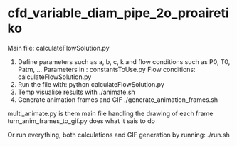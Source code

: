 # cfd_variable_diam_pipe_2o_proairetiko

Main file: calculateFlowSolution.py

1. Define parameters such as a, b, c, k and flow conditions such as P0, T0, Patm, ...
    Parameters in  : constantsToUse.py
    Flow conditions: calculateFlowSolution.py 
2. Run the file with:
    python calculateFlowSolution.py
3. Temp visualise results with 
    ./animate.sh
4. Generate animation frames and GIF 
    ./generate_animation_frames.sh

multi_animate.py is them main file handling the drawing of each frame
turn_anim_frames_to_gif.py does what it sais to do

Or run everything, both calculations and GIF generation by running:
	./run.sh